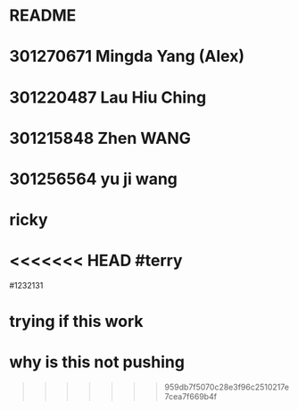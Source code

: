 # README

# 301270671 Mingda Yang (Alex)
# 301220487 Lau Hiu Ching
# 301215848 Zhen WANG
# 301256564 yu ji wang
# ricky

<<<<<<< HEAD
#terry
=======
#1232131

# trying if this work 
# why is this not pushing 
>>>>>>> 959db7f5070c28e3f96c2510217e7cea7f669b4f
